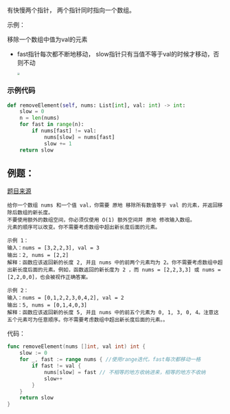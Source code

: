 



有快慢两个指针， 两个指针同时指向一个数组。

示例：

移除一个数组中值为val的元素

- fast指针每次都不断地移动， slow指针只有当值不等于val的时候才移动，否则不动

   <img src="pic/%E6%A8%A1%E6%9D%BF.assets/353657e00bf49ad5c6aeb8e97414d1d610083acdb580e7c2b0fe036a523129f5-4.gif" style="zoom:33%;" />

### 示例代码

```python
def removeElement(self, nums: List[int], val: int) -> int:
    slow = 0
    n = len(nums)
    for fast in range(n):
        if nums[fast] != val:
            nums[slow] = nums[fast]
            slow += 1
    return slow
```



## 例题：

[题目来源](https://leetcode-cn.com/leetbook/read/array-and-string/cwuyj/)

```
给你一个数组 nums 和一个值 val，你需要 原地 移除所有数值等于 val 的元素，并返回移除后数组的新长度。
不要使用额外的数组空间，你必须仅使用 O(1) 额外空间并 原地 修改输入数组。
元素的顺序可以改变。你不需要考虑数组中超出新长度后面的元素。

示例 1：
输入：nums = [3,2,2,3], val = 3
输出：2, nums = [2,2]
解释：函数应该返回新的长度 2, 并且 nums 中的前两个元素均为 2。你不需要考虑数组中超出新长度后面的元素。例如，函数返回的新长度为 2 ，而 nums = [2,2,3,3] 或 nums = [2,2,0,0]，也会被视作正确答案。

示例 2：
输入：nums = [0,1,2,2,3,0,4,2], val = 2
输出：5, nums = [0,1,4,0,3]
解释：函数应该返回新的长度 5, 并且 nums 中的前五个元素为 0, 1, 3, 0, 4。注意这五个元素可为任意顺序。你不需要考虑数组中超出新长度后面的元素。。
```

代码：

```go
func removeElement(nums []int, val int) int {
    slow := 0
    for _, fast := range nums { //使用range迭代，fast每次都移动一格
        if fast != val {
            nums[slow] = fast // 不相等的地方收纳进来，相等的地方不收纳
            slow++
        }
    }
    return slow
}
```



